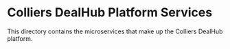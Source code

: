 ﻿# Colliers DealHub Platform Services

This directory contains the microservices that make up the Colliers DealHub platform.
